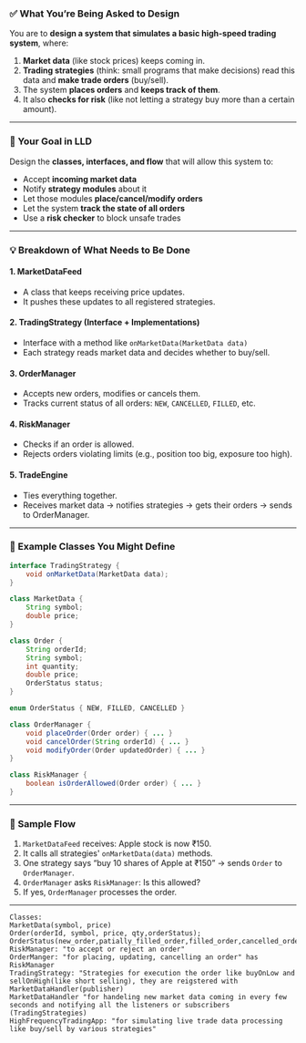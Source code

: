 
### ✅ What You’re Being Asked to Design

You are to **design a system that simulates a basic high-speed trading system**, where:

1. **Market data** (like stock prices) keeps coming in.
2. **Trading strategies** (think: small programs that make decisions) read this data and **make trade orders** (buy/sell).
3. The system **places orders** and **keeps track of them**.
4. It also **checks for risk** (like not letting a strategy buy more than a certain amount).

---

### 🎯 Your Goal in LLD

Design the **classes, interfaces, and flow** that will allow this system to:

* Accept **incoming market data**
* Notify **strategy modules** about it
* Let those modules **place/cancel/modify orders**
* Let the system **track the state of all orders**
* Use a **risk checker** to block unsafe trades

---

### 💡 Breakdown of What Needs to Be Done

#### 1. **MarketDataFeed**

* A class that keeps receiving price updates.
* It pushes these updates to all registered strategies.

#### 2. **TradingStrategy (Interface + Implementations)**

* Interface with a method like `onMarketData(MarketData data)`
* Each strategy reads market data and decides whether to buy/sell.

#### 3. **OrderManager**

* Accepts new orders, modifies or cancels them.
* Tracks current status of all orders: `NEW`, `CANCELLED`, `FILLED`, etc.

#### 4. **RiskManager**

* Checks if an order is allowed.
* Rejects orders violating limits (e.g., position too big, exposure too high).

#### 5. **TradeEngine**

* Ties everything together.
* Receives market data → notifies strategies → gets their orders → sends to OrderManager.

---

### 🧱 Example Classes You Might Define

```java
interface TradingStrategy {
    void onMarketData(MarketData data);
}

class MarketData {
    String symbol;
    double price;
}

class Order {
    String orderId;
    String symbol;
    int quantity;
    double price;
    OrderStatus status;
}

enum OrderStatus { NEW, FILLED, CANCELLED }

class OrderManager {
    void placeOrder(Order order) { ... }
    void cancelOrder(String orderId) { ... }
    void modifyOrder(Order updatedOrder) { ... }
}

class RiskManager {
    boolean isOrderAllowed(Order order) { ... }
}
```

---

### 🔁 Sample Flow

1. `MarketDataFeed` receives: Apple stock is now ₹150.
2. It calls all strategies' `onMarketData(data)` methods.
3. One strategy says “buy 10 shares of Apple at ₹150” → sends `Order` to `OrderManager`.
4. `OrderManager` asks `RiskManager`: Is this allowed?
5. If yes, `OrderManager` processes the order.

---


```
Classes:
MarketData(symbol, price)
Order(orderId, symbol, price, qty,orderStatus);
OrderStatus(new_order,patially_filled_order,filled_order,cancelled_order);
RiskManager: "to accept or reject an order"
OrderManger: "for placing, updating, cancelling an order" has RiskManager
TradingStrategy: "Strategies for execution the order like buyOnLow and sellOnHigh(like short selling), they are reigstered with MarketDataHandler(publisher)
MarketDataHandler "for handeling new market data coming in every few seconds and notifying all the listeners or subscribers (TradingStrategies)
HighFrequencyTradingApp: "for simulating live trade data processing like buy/sell by various strategies"
```

